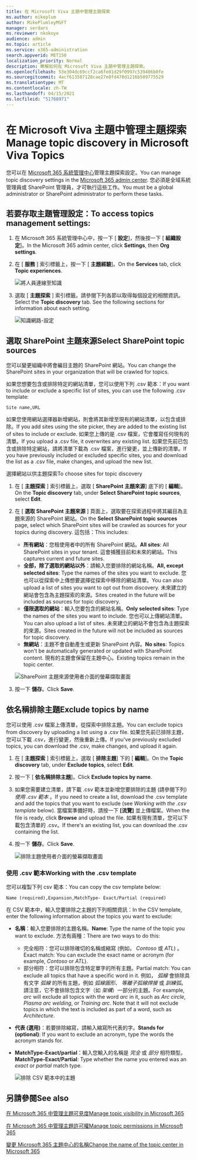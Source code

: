 ```yaml
---
title: 在 Microsoft Viva 主題中管理主題探索
ms.author: mikeplum
author: MikePlumleyMSFT
manager: serdars
ms.reviewer: nkokoye
audience: admin
ms.topic: article
ms.service: o365-administration
search.appverid: MET150
localization_priority: Normal
description: 瞭解如何在 Microsoft Viva 主題中管理主題探索。
ms.openlocfilehash: 53e304dc69ccf2ca6fe01d29f0997c539406b0fe
ms.sourcegitcommit: 4acf613587128cae27e0fd470d1216b509775529
ms.translationtype: MT
ms.contentlocale: zh-TW
ms.lasthandoff: 04/15/2021
ms.locfileid: "51768971"
---
```

# <a name="manage-topic-discovery-in-microsoft-viva-topics"></a><span data-ttu-id="cbaae-103">在 Microsoft Viva 主題中管理主題探索</span><span class="sxs-lookup"><span data-stu-id="cbaae-103">Manage topic discovery in Microsoft Viva Topics</span></span>

<span data-ttu-id="cbaae-104">您可以在 [Microsoft 365 系統管理中心](https://admin.microsoft.com)管理主題探索設定。</span><span class="sxs-lookup"><span data-stu-id="cbaae-104">You can manage topic discovery settings in the [Microsoft 365 admin center](https://admin.microsoft.com).</span></span> <span data-ttu-id="cbaae-105">您必須是全域系統管理員或 SharePoint 管理員，才可執行這些工作。</span><span class="sxs-lookup"><span data-stu-id="cbaae-105">You must be a global administrator or SharePoint administrator to perform these tasks.</span></span>

## <a name="to-access-topics-management-settings"></a><span data-ttu-id="cbaae-106">若要存取主題管理設定：</span><span class="sxs-lookup"><span data-stu-id="cbaae-106">To access topics management settings:</span></span>

1. <span data-ttu-id="cbaae-107">在 Microsoft 365 系統管理中心中，按一下 [ **設定**]，然後按一下 [ **組織設定**]。</span><span class="sxs-lookup"><span data-stu-id="cbaae-107">In the Microsoft 365 admin center, click **Settings**, then **Org settings**.</span></span>
2. <span data-ttu-id="cbaae-108">在 [ **服務** ] 索引標籤上，按一下 [ **主題經驗**]。</span><span class="sxs-lookup"><span data-stu-id="cbaae-108">On the **Services** tab, click **Topic experiences**.</span></span>

    ![將人員連線至知識](../media/admin-org-knowledge-options-completed.png) 

3. <span data-ttu-id="cbaae-110">選取 [ **主題探索** ] 索引標籤。請參閱下列各節以取得每個設定的相關資訊。</span><span class="sxs-lookup"><span data-stu-id="cbaae-110">Select the **Topic discovery** tab. See the following sections for information about each setting.</span></span>

    ![知識網路-設定](../media/knowledge-network-settings-topic-discovery.png) 

## <a name="select-sharepoint-topic-sources"></a><span data-ttu-id="cbaae-112">選取 SharePoint 主題來源</span><span class="sxs-lookup"><span data-stu-id="cbaae-112">Select SharePoint topic sources</span></span>

<span data-ttu-id="cbaae-113">您可以變更組織中將會編目主題的 SharePoint 網站。</span><span class="sxs-lookup"><span data-stu-id="cbaae-113">You can change the SharePoint sites in your organization that will be crawled for topics.</span></span>

<span data-ttu-id="cbaae-114">如果您想要包含或排除特定的網站清單，您可以使用下列 .csv 範本：</span><span class="sxs-lookup"><span data-stu-id="cbaae-114">If you want to include or exclude a specific list of sites, you can use the following .csv template:</span></span>

``` csv
Site name,URL
```

<span data-ttu-id="cbaae-115">如果您使用網站選擇器新增網站，則會將其新增至現有的網站清單，以包含或排除。</span><span class="sxs-lookup"><span data-stu-id="cbaae-115">If you add sites using the site picker, they are added to the existing list of sites to include or exclude.</span></span> <span data-ttu-id="cbaae-116">如果您上傳的是 .csv 檔案，它會覆寫任何現有的清單。</span><span class="sxs-lookup"><span data-stu-id="cbaae-116">If you upload a .csv file, it overwrites any existing list.</span></span> <span data-ttu-id="cbaae-117">如果您先前已包含或排除特定網站，請將清單下載為 .csv 檔案，進行變更，並上傳新的清單。</span><span class="sxs-lookup"><span data-stu-id="cbaae-117">If you have previously included or excluded specific sites, you and download the list as a .csv file, make changes, and upload the new list.</span></span>

<span data-ttu-id="cbaae-118">選擇網站以供主題探索</span><span class="sxs-lookup"><span data-stu-id="cbaae-118">To choose sites for topic discovery</span></span>

1. <span data-ttu-id="cbaae-119">在 [ **主題探索** ] 索引標籤上，選取 [ **SharePoint 主題來源**] 底下的 [ **編輯**]。</span><span class="sxs-lookup"><span data-stu-id="cbaae-119">On the **Topic discovery** tab, under **Select SharePoint topic sources**, select **Edit**.</span></span>
2. <span data-ttu-id="cbaae-120">在 [ **選取 SharePoint 主題來源** ] 頁面上，選取要在探索過程中將其編目為主題來源的 SharePoint 網站。</span><span class="sxs-lookup"><span data-stu-id="cbaae-120">On the **Select SharePoint topic sources** page, select which SharePoint sites will be crawled as sources for your topics during discovery.</span></span> <span data-ttu-id="cbaae-121">這包括：</span><span class="sxs-lookup"><span data-stu-id="cbaae-121">This includes:</span></span>
    - <span data-ttu-id="cbaae-122">**所有網站**：您租使用者中的所有 SharePoint 網站。</span><span class="sxs-lookup"><span data-stu-id="cbaae-122">**All sites**: All SharePoint sites in your tenant.</span></span> <span data-ttu-id="cbaae-123">這會捕獲目前和未來的網站。</span><span class="sxs-lookup"><span data-stu-id="cbaae-123">This captures current and future sites.</span></span>
    - <span data-ttu-id="cbaae-124">**全部，除了選取的網站以外**：請輸入您要排除的網站名稱。</span><span class="sxs-lookup"><span data-stu-id="cbaae-124">**All, except selected sites**: Type the names of the sites you want to exclude.</span></span>  <span data-ttu-id="cbaae-125">您也可以從探索中上傳想要選擇從探索中移除的網站清單。</span><span class="sxs-lookup"><span data-stu-id="cbaae-125">You can also upload a list of sites you want to opt out from discovery.</span></span> <span data-ttu-id="cbaae-126">未來建立的網站會包含為主題探索的來源。</span><span class="sxs-lookup"><span data-stu-id="cbaae-126">Sites created in the future will be included as sources for topic discovery.</span></span> 
    - <span data-ttu-id="cbaae-127">**僅限選取的網站**：輸入您要包含的網站名稱。</span><span class="sxs-lookup"><span data-stu-id="cbaae-127">**Only selected sites**: Type the names of the sites you want to include.</span></span> <span data-ttu-id="cbaae-128">您也可以上傳網站清單。</span><span class="sxs-lookup"><span data-stu-id="cbaae-128">You can also upload a list of sites.</span></span> <span data-ttu-id="cbaae-129">未來建立的網站不會包含為主題探索的來源。</span><span class="sxs-lookup"><span data-stu-id="cbaae-129">Sites created in the future will not be included as sources for topic discovery.</span></span>
    - <span data-ttu-id="cbaae-130">**無網站**：主題不會自動產生或更新 SharePoint 內容。</span><span class="sxs-lookup"><span data-stu-id="cbaae-130">**No sites**: Topics won't be automatically generated or updated with SharePoint content.</span></span> <span data-ttu-id="cbaae-131">現有的主題會保留在主題中心。</span><span class="sxs-lookup"><span data-stu-id="cbaae-131">Existing topics remain in the topic center.</span></span>

    ![SharePoint 主題來源使用者介面的螢幕擷取畫面](../media/k-manage-select-topic-source.png)
   
3. <span data-ttu-id="cbaae-133">按一下 **儲存**。</span><span class="sxs-lookup"><span data-stu-id="cbaae-133">Click **Save**.</span></span>

## <a name="exclude-topics-by-name"></a><span data-ttu-id="cbaae-134">依名稱排除主題</span><span class="sxs-lookup"><span data-stu-id="cbaae-134">Exclude topics by name</span></span>

<span data-ttu-id="cbaae-135">您可以使用 .csv 檔案上傳清單，從探索中排除主題。</span><span class="sxs-lookup"><span data-stu-id="cbaae-135">You can exclude topics from discovery by uploading a list using a .csv file.</span></span> <span data-ttu-id="cbaae-136">如果您先前已排除主題，您可以下載 .csv，進行變更，然後重新上傳。</span><span class="sxs-lookup"><span data-stu-id="cbaae-136">If you've previously excluded topics, you can download the .csv, make changes, and upload it again.</span></span>

1. <span data-ttu-id="cbaae-137">在 [ **主題探索** ] 索引標籤上，選取 [ **排除主題**] 下的 [ **編輯**]。</span><span class="sxs-lookup"><span data-stu-id="cbaae-137">On the **Topic discovery** tab, under **Exclude topics**, select **Edit**.</span></span>
2. <span data-ttu-id="cbaae-138">按一下 [ **依名稱排除主題**]。</span><span class="sxs-lookup"><span data-stu-id="cbaae-138">Click **Exclude topics by name**.</span></span>
3. <span data-ttu-id="cbaae-139">如果您需要建立清單，請下載 .csv 範本並新增您要排除的主題 (請參閱下列) *使用 .csv 範本* 。</span><span class="sxs-lookup"><span data-stu-id="cbaae-139">If you need to create a list, download the .csv template and add the topics that you want to exclude (see *Working with the .csv template* below).</span></span> <span data-ttu-id="cbaae-140">當檔案準備好時，請按一下 **[流覽]** 並上傳檔案。</span><span class="sxs-lookup"><span data-stu-id="cbaae-140">When the file is ready, click **Browse** and upload the file.</span></span> <span data-ttu-id="cbaae-141">如果有現有清單，您可以下載包含清單的 .csv。</span><span class="sxs-lookup"><span data-stu-id="cbaae-141">If there's an existing list, you can download the .csv containing the list.</span></span>
4. <span data-ttu-id="cbaae-142">按一下 **儲存**。</span><span class="sxs-lookup"><span data-stu-id="cbaae-142">Click **Save**.</span></span>

    ![排除主題使用者介面的螢幕擷取畫面](../media/km-manage-exclude-topics.png)

### <a name="working-with-the-csv-template"></a><span data-ttu-id="cbaae-144">使用 .csv 範本</span><span class="sxs-lookup"><span data-stu-id="cbaae-144">Working with the .csv template</span></span>

<span data-ttu-id="cbaae-145">您可以複製下列 csv 範本：</span><span class="sxs-lookup"><span data-stu-id="cbaae-145">You can copy the csv template below:</span></span>

``` csv
Name (required),Expansion,MatchType- Exact/Partial (required)
```

<span data-ttu-id="cbaae-146">在 CSV 範本中，輸入您要排除之主題的下列相關資訊：</span><span class="sxs-lookup"><span data-stu-id="cbaae-146">In the CSV template, enter the following information about the topics you want to exclude:</span></span>

- <span data-ttu-id="cbaae-147">**名稱**：輸入您要排除的主題名稱。</span><span class="sxs-lookup"><span data-stu-id="cbaae-147">**Name**: Type the name of the topic you want to exclude.</span></span> <span data-ttu-id="cbaae-148">方法有兩種：</span><span class="sxs-lookup"><span data-stu-id="cbaae-148">There are two ways to do this:</span></span>
    - <span data-ttu-id="cbaae-149">完全相符：您可以排除確切的名稱或縮寫 (例如， *Contoso* 或 *ATL*) 。</span><span class="sxs-lookup"><span data-stu-id="cbaae-149">Exact match: You can exclude the exact name or acronym (for example, *Contoso* or *ATL*).</span></span>
    - <span data-ttu-id="cbaae-150">部分相符：您可以排除包含特定單字的所有主題。</span><span class="sxs-lookup"><span data-stu-id="cbaae-150">Partial match: You can exclude all topics that have a specific word in it.</span></span>  <span data-ttu-id="cbaae-151">例如， *弧線* 會排除具有文字 *弧線* 的所有主題，例如 *弧線圓形*、 *等離子弧線焊接* 或 *訓練弧*。請注意，它不會排除包含文字（如 *架構*）一部分的主題。</span><span class="sxs-lookup"><span data-stu-id="cbaae-151">For example, *arc* will exclude all topics with the word *arc* in it, such as *Arc circle*, *Plasma arc welding*, or *Training arc*. Note that it will not exclude topics in which the text is included as part of a word, such as *Architecture*.</span></span>
- <span data-ttu-id="cbaae-152">**代表 (選用)**：若要排除縮寫，請輸入縮寫所代表的字。</span><span class="sxs-lookup"><span data-stu-id="cbaae-152">**Stands for (optional)**: If you want to exclude an acronym, type the words the acronym stands for.</span></span>
- <span data-ttu-id="cbaae-153">**MatchType-Exact/partial**：輸入您輸入的名稱是 *完全* 或 *部分* 相符類型。</span><span class="sxs-lookup"><span data-stu-id="cbaae-153">**MatchType-Exact/Partial**: Type whether the name you entered was an *exact* or *partial* match type.</span></span>

    ![排除 CSV 範本中的主題](../media/exclude-topics-csv.png) 

## <a name="see-also"></a><span data-ttu-id="cbaae-155">另請參閱</span><span class="sxs-lookup"><span data-stu-id="cbaae-155">See also</span></span>

[<span data-ttu-id="cbaae-156">在 Microsoft 365 中管理主題可見度</span><span class="sxs-lookup"><span data-stu-id="cbaae-156">Manage topic visibility in Microsoft 365</span></span>](topic-experiences-knowledge-rules.md)

[<span data-ttu-id="cbaae-157">在 Microsoft 365 中管理主題許可權</span><span class="sxs-lookup"><span data-stu-id="cbaae-157">Manage topic permissions in Microsoft 365</span></span>](topic-experiences-user-permissions.md)

[<span data-ttu-id="cbaae-158">變更 Microsoft 365 主題中心的名稱</span><span class="sxs-lookup"><span data-stu-id="cbaae-158">Change the name of the topic center in Microsoft 365</span></span>](topic-experiences-administration.md)
